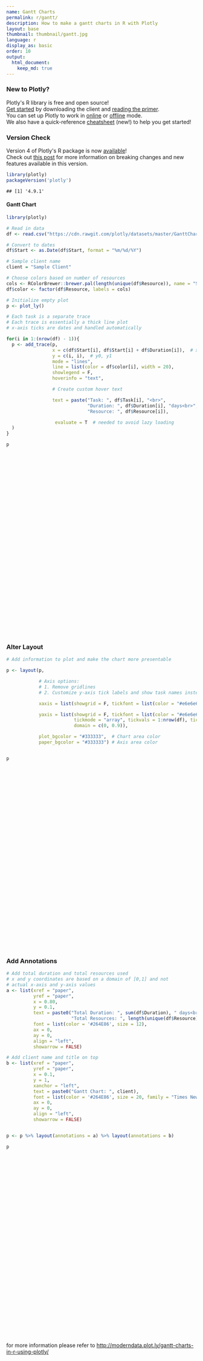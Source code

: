 ```yaml
---
name: Gantt Charts
permalink: r/gantt/
description: How to make a gantt charts in R with Plotly
layout: base
thumbnail: thumbnail/gantt.jpg
language: r
display_as: basic
order: 10
output:
  html_document:
    keep_md: true
---
```




### New to Plotly?

Plotly's R library is free and open source!<br>
[Get started](https://plot.ly/r/getting-started/) by downloading the client and [reading the primer](https://plot.ly/r/getting-started/).<br>
You can set up Plotly to work in [online](https://plot.ly/r/getting-started/#hosting-graphs-in-your-online-plotly-account) or [offline](https://plot.ly/r/offline/) mode.<br>
We also have a quick-reference [cheatsheet](https://images.plot.ly/plotly-documentation/images/r_cheat_sheet.pdf) (new!) to help you get started!

### Version Check

Version 4 of Plotly's R package is now [available](https://plot.ly/r/getting-started/#installation)!<br>
Check out [this post](http://moderndata.plot.ly/upgrading-to-plotly-4-0-and-above/) for more information on breaking changes and new features available in this version.


```r
library(plotly)
packageVersion('plotly')
```

```
## [1] '4.9.1'
```

#### Gantt Chart


```r
library(plotly)

# Read in data
df <- read.csv("https://cdn.rawgit.com/plotly/datasets/master/GanttChart-updated.csv", stringsAsFactors = F)

# Convert to dates
df$Start <- as.Date(df$Start, format = "%m/%d/%Y")

# Sample client name
client = "Sample Client"

# Choose colors based on number of resources
cols <- RColorBrewer::brewer.pal(length(unique(df$Resource)), name = "Set3")
df$color <- factor(df$Resource, labels = cols)

# Initialize empty plot
p <- plot_ly()

# Each task is a separate trace
# Each trace is essentially a thick line plot
# x-axis ticks are dates and handled automatically

for(i in 1:(nrow(df) - 1)){
  p <- add_trace(p,
                 x = c(df$Start[i], df$Start[i] + df$Duration[i]),  # x0, x1
                 y = c(i, i),  # y0, y1
                 mode = "lines",
                 line = list(color = df$color[i], width = 20),
                 showlegend = F,
                 hoverinfo = "text",

                 # Create custom hover text

                 text = paste("Task: ", df$Task[i], "<br>",
                              "Duration: ", df$Duration[i], "days<br>",
                              "Resource: ", df$Resource[i]),

                  evaluate = T  # needed to avoid lazy loading
  )
}

p
```

<div id="htmlwidget-cda3fa699f324c9dd667" style="width:672px;height:480px;" class="plotly html-widget"></div>
<script type="application/json" data-for="htmlwidget-cda3fa699f324c9dd667">{"x":{"visdat":{"2251565fe63b":["function () ","plotlyVisDat"]},"cur_data":"2251565fe63b","attrs":{"2251565fe63b":{"alpha_stroke":1,"sizes":[10,100],"spans":[1,20],"x":["2016-01-01","2016-02-20"],"y":[1,1],"mode":"lines","line":{"color":"#8DD3C7","width":20},"showlegend":false,"hoverinfo":"text","text":"Task:  Task 1 <br> Duration:  50 days<br> Resource:  A","evaluate":true,"inherit":true},"2251565fe63b.1":{"alpha_stroke":1,"sizes":[10,100],"spans":[1,20],"x":["2016-02-20","2016-03-16"],"y":[2,2],"mode":"lines","line":{"color":"#FFFFB3","width":20},"showlegend":false,"hoverinfo":"text","text":"Task:  Task 2 <br> Duration:  25 days<br> Resource:  B","evaluate":true,"inherit":true},"2251565fe63b.2":{"alpha_stroke":1,"sizes":[10,100],"spans":[1,20],"x":["2016-01-01","2016-04-10"],"y":[3,3],"mode":"lines","line":{"color":"#BEBADA","width":20},"showlegend":false,"hoverinfo":"text","text":"Task:  Task 3 <br> Duration:  100 days<br> Resource:  C","evaluate":true,"inherit":true},"2251565fe63b.3":{"alpha_stroke":1,"sizes":[10,100],"spans":[1,20],"x":["2016-04-10","2016-06-09"],"y":[4,4],"mode":"lines","line":{"color":"#BEBADA","width":20},"showlegend":false,"hoverinfo":"text","text":"Task:  Task 4 <br> Duration:  60 days<br> Resource:  C","evaluate":true,"inherit":true},"2251565fe63b.4":{"alpha_stroke":1,"sizes":[10,100],"spans":[1,20],"x":["2016-06-09","2016-07-09"],"y":[5,5],"mode":"lines","line":{"color":"#BEBADA","width":20},"showlegend":false,"hoverinfo":"text","text":"Task:  Task 5 <br> Duration:  30 days<br> Resource:  C","evaluate":true,"inherit":true},"2251565fe63b.5":{"alpha_stroke":1,"sizes":[10,100],"spans":[1,20],"x":["2016-04-10","2016-09-07"],"y":[6,6],"mode":"lines","line":{"color":"#8DD3C7","width":20},"showlegend":false,"hoverinfo":"text","text":"Task:  Task 6 <br> Duration:  150 days<br> Resource:  A","evaluate":true,"inherit":true},"2251565fe63b.6":{"alpha_stroke":1,"sizes":[10,100],"spans":[1,20],"x":["2016-09-07","2016-11-26"],"y":[7,7],"mode":"lines","line":{"color":"#FFFFB3","width":20},"showlegend":false,"hoverinfo":"text","text":"Task:  Task 7 <br> Duration:  80 days<br> Resource:  B","evaluate":true,"inherit":true}},"layout":{"margin":{"b":40,"l":60,"t":25,"r":10},"xaxis":{"domain":[0,1],"automargin":true,"title":[]},"yaxis":{"domain":[0,1],"automargin":true,"title":[]},"hovermode":"closest","showlegend":false},"source":"A","config":{"showSendToCloud":false},"data":[{"x":["2016-01-01","2016-02-20"],"y":[1,1],"mode":"lines","line":{"color":"#8DD3C7","width":20},"showlegend":false,"hoverinfo":["text","text"],"text":["Task:  Task 1 <br> Duration:  50 days<br> Resource:  A","Task:  Task 1 <br> Duration:  50 days<br> Resource:  A"],"evaluate":true,"type":"scatter","marker":{"color":"rgba(31,119,180,1)","line":{"color":"rgba(31,119,180,1)"}},"error_y":{"color":"rgba(31,119,180,1)"},"error_x":{"color":"rgba(31,119,180,1)"},"xaxis":"x","yaxis":"y","frame":null},{"x":["2016-02-20","2016-03-16"],"y":[2,2],"mode":"lines","line":{"color":"#FFFFB3","width":20},"showlegend":false,"hoverinfo":["text","text"],"text":["Task:  Task 2 <br> Duration:  25 days<br> Resource:  B","Task:  Task 2 <br> Duration:  25 days<br> Resource:  B"],"evaluate":true,"type":"scatter","marker":{"color":"rgba(255,127,14,1)","line":{"color":"rgba(255,127,14,1)"}},"error_y":{"color":"rgba(255,127,14,1)"},"error_x":{"color":"rgba(255,127,14,1)"},"xaxis":"x","yaxis":"y","frame":null},{"x":["2016-01-01","2016-04-10"],"y":[3,3],"mode":"lines","line":{"color":"#BEBADA","width":20},"showlegend":false,"hoverinfo":["text","text"],"text":["Task:  Task 3 <br> Duration:  100 days<br> Resource:  C","Task:  Task 3 <br> Duration:  100 days<br> Resource:  C"],"evaluate":true,"type":"scatter","marker":{"color":"rgba(44,160,44,1)","line":{"color":"rgba(44,160,44,1)"}},"error_y":{"color":"rgba(44,160,44,1)"},"error_x":{"color":"rgba(44,160,44,1)"},"xaxis":"x","yaxis":"y","frame":null},{"x":["2016-04-10","2016-06-09"],"y":[4,4],"mode":"lines","line":{"color":"#BEBADA","width":20},"showlegend":false,"hoverinfo":["text","text"],"text":["Task:  Task 4 <br> Duration:  60 days<br> Resource:  C","Task:  Task 4 <br> Duration:  60 days<br> Resource:  C"],"evaluate":true,"type":"scatter","marker":{"color":"rgba(214,39,40,1)","line":{"color":"rgba(214,39,40,1)"}},"error_y":{"color":"rgba(214,39,40,1)"},"error_x":{"color":"rgba(214,39,40,1)"},"xaxis":"x","yaxis":"y","frame":null},{"x":["2016-06-09","2016-07-09"],"y":[5,5],"mode":"lines","line":{"color":"#BEBADA","width":20},"showlegend":false,"hoverinfo":["text","text"],"text":["Task:  Task 5 <br> Duration:  30 days<br> Resource:  C","Task:  Task 5 <br> Duration:  30 days<br> Resource:  C"],"evaluate":true,"type":"scatter","marker":{"color":"rgba(148,103,189,1)","line":{"color":"rgba(148,103,189,1)"}},"error_y":{"color":"rgba(148,103,189,1)"},"error_x":{"color":"rgba(148,103,189,1)"},"xaxis":"x","yaxis":"y","frame":null},{"x":["2016-04-10","2016-09-07"],"y":[6,6],"mode":"lines","line":{"color":"#8DD3C7","width":20},"showlegend":false,"hoverinfo":["text","text"],"text":["Task:  Task 6 <br> Duration:  150 days<br> Resource:  A","Task:  Task 6 <br> Duration:  150 days<br> Resource:  A"],"evaluate":true,"type":"scatter","marker":{"color":"rgba(140,86,75,1)","line":{"color":"rgba(140,86,75,1)"}},"error_y":{"color":"rgba(140,86,75,1)"},"error_x":{"color":"rgba(140,86,75,1)"},"xaxis":"x","yaxis":"y","frame":null},{"x":["2016-09-07","2016-11-26"],"y":[7,7],"mode":"lines","line":{"color":"#FFFFB3","width":20},"showlegend":false,"hoverinfo":["text","text"],"text":["Task:  Task 7 <br> Duration:  80 days<br> Resource:  B","Task:  Task 7 <br> Duration:  80 days<br> Resource:  B"],"evaluate":true,"type":"scatter","marker":{"color":"rgba(227,119,194,1)","line":{"color":"rgba(227,119,194,1)"}},"error_y":{"color":"rgba(227,119,194,1)"},"error_x":{"color":"rgba(227,119,194,1)"},"xaxis":"x","yaxis":"y","frame":null}],"highlight":{"on":"plotly_click","persistent":false,"dynamic":false,"selectize":false,"opacityDim":0.2,"selected":{"opacity":1},"debounce":0},"shinyEvents":["plotly_hover","plotly_click","plotly_selected","plotly_relayout","plotly_brushed","plotly_brushing","plotly_clickannotation","plotly_doubleclick","plotly_deselect","plotly_afterplot","plotly_sunburstclick"],"base_url":"https://plot.ly"},"evals":[],"jsHooks":[]}</script>

### Alter Layout


```r
# Add information to plot and make the chart more presentable

p <- layout(p,

            # Axis options:
            # 1. Remove gridlines
            # 2. Customize y-axis tick labels and show task names instead of numbers

            xaxis = list(showgrid = F, tickfont = list(color = "#e6e6e6")),

            yaxis = list(showgrid = F, tickfont = list(color = "#e6e6e6"),
                         tickmode = "array", tickvals = 1:nrow(df), ticktext = unique(df$Task),
                         domain = c(0, 0.9)),

            plot_bgcolor = "#333333",  # Chart area color
            paper_bgcolor = "#333333") # Axis area color


p
```

<div id="htmlwidget-125338301904ae467b78" style="width:672px;height:480px;" class="plotly html-widget"></div>
<script type="application/json" data-for="htmlwidget-125338301904ae467b78">{"x":{"visdat":{"2251565fe63b":["function () ","plotlyVisDat"]},"cur_data":"2251565fe63b","attrs":{"2251565fe63b":{"alpha_stroke":1,"sizes":[10,100],"spans":[1,20],"x":["2016-01-01","2016-02-20"],"y":[1,1],"mode":"lines","line":{"color":"#8DD3C7","width":20},"showlegend":false,"hoverinfo":"text","text":"Task:  Task 1 <br> Duration:  50 days<br> Resource:  A","evaluate":true,"inherit":true},"2251565fe63b.1":{"alpha_stroke":1,"sizes":[10,100],"spans":[1,20],"x":["2016-02-20","2016-03-16"],"y":[2,2],"mode":"lines","line":{"color":"#FFFFB3","width":20},"showlegend":false,"hoverinfo":"text","text":"Task:  Task 2 <br> Duration:  25 days<br> Resource:  B","evaluate":true,"inherit":true},"2251565fe63b.2":{"alpha_stroke":1,"sizes":[10,100],"spans":[1,20],"x":["2016-01-01","2016-04-10"],"y":[3,3],"mode":"lines","line":{"color":"#BEBADA","width":20},"showlegend":false,"hoverinfo":"text","text":"Task:  Task 3 <br> Duration:  100 days<br> Resource:  C","evaluate":true,"inherit":true},"2251565fe63b.3":{"alpha_stroke":1,"sizes":[10,100],"spans":[1,20],"x":["2016-04-10","2016-06-09"],"y":[4,4],"mode":"lines","line":{"color":"#BEBADA","width":20},"showlegend":false,"hoverinfo":"text","text":"Task:  Task 4 <br> Duration:  60 days<br> Resource:  C","evaluate":true,"inherit":true},"2251565fe63b.4":{"alpha_stroke":1,"sizes":[10,100],"spans":[1,20],"x":["2016-06-09","2016-07-09"],"y":[5,5],"mode":"lines","line":{"color":"#BEBADA","width":20},"showlegend":false,"hoverinfo":"text","text":"Task:  Task 5 <br> Duration:  30 days<br> Resource:  C","evaluate":true,"inherit":true},"2251565fe63b.5":{"alpha_stroke":1,"sizes":[10,100],"spans":[1,20],"x":["2016-04-10","2016-09-07"],"y":[6,6],"mode":"lines","line":{"color":"#8DD3C7","width":20},"showlegend":false,"hoverinfo":"text","text":"Task:  Task 6 <br> Duration:  150 days<br> Resource:  A","evaluate":true,"inherit":true},"2251565fe63b.6":{"alpha_stroke":1,"sizes":[10,100],"spans":[1,20],"x":["2016-09-07","2016-11-26"],"y":[7,7],"mode":"lines","line":{"color":"#FFFFB3","width":20},"showlegend":false,"hoverinfo":"text","text":"Task:  Task 7 <br> Duration:  80 days<br> Resource:  B","evaluate":true,"inherit":true}},"layout":{"margin":{"b":40,"l":60,"t":25,"r":10},"xaxis":{"domain":[0,1],"automargin":true,"showgrid":false,"tickfont":{"color":"#e6e6e6"},"title":[]},"yaxis":{"domain":[0,0.9],"automargin":true,"showgrid":false,"tickfont":{"color":"#e6e6e6"},"tickmode":"array","tickvals":[1,2,3,4,5,6,7,8],"ticktext":["Task 1","Task 2","Task 3","Task 4","Task 5","Task 6","Task 7","Task 8"],"title":[]},"plot_bgcolor":"#333333","paper_bgcolor":"#333333","hovermode":"closest","showlegend":false},"source":"A","config":{"showSendToCloud":false},"data":[{"x":["2016-01-01","2016-02-20"],"y":[1,1],"mode":"lines","line":{"color":"#8DD3C7","width":20},"showlegend":false,"hoverinfo":["text","text"],"text":["Task:  Task 1 <br> Duration:  50 days<br> Resource:  A","Task:  Task 1 <br> Duration:  50 days<br> Resource:  A"],"evaluate":true,"type":"scatter","marker":{"color":"rgba(31,119,180,1)","line":{"color":"rgba(31,119,180,1)"}},"error_y":{"color":"rgba(31,119,180,1)"},"error_x":{"color":"rgba(31,119,180,1)"},"xaxis":"x","yaxis":"y","frame":null},{"x":["2016-02-20","2016-03-16"],"y":[2,2],"mode":"lines","line":{"color":"#FFFFB3","width":20},"showlegend":false,"hoverinfo":["text","text"],"text":["Task:  Task 2 <br> Duration:  25 days<br> Resource:  B","Task:  Task 2 <br> Duration:  25 days<br> Resource:  B"],"evaluate":true,"type":"scatter","marker":{"color":"rgba(255,127,14,1)","line":{"color":"rgba(255,127,14,1)"}},"error_y":{"color":"rgba(255,127,14,1)"},"error_x":{"color":"rgba(255,127,14,1)"},"xaxis":"x","yaxis":"y","frame":null},{"x":["2016-01-01","2016-04-10"],"y":[3,3],"mode":"lines","line":{"color":"#BEBADA","width":20},"showlegend":false,"hoverinfo":["text","text"],"text":["Task:  Task 3 <br> Duration:  100 days<br> Resource:  C","Task:  Task 3 <br> Duration:  100 days<br> Resource:  C"],"evaluate":true,"type":"scatter","marker":{"color":"rgba(44,160,44,1)","line":{"color":"rgba(44,160,44,1)"}},"error_y":{"color":"rgba(44,160,44,1)"},"error_x":{"color":"rgba(44,160,44,1)"},"xaxis":"x","yaxis":"y","frame":null},{"x":["2016-04-10","2016-06-09"],"y":[4,4],"mode":"lines","line":{"color":"#BEBADA","width":20},"showlegend":false,"hoverinfo":["text","text"],"text":["Task:  Task 4 <br> Duration:  60 days<br> Resource:  C","Task:  Task 4 <br> Duration:  60 days<br> Resource:  C"],"evaluate":true,"type":"scatter","marker":{"color":"rgba(214,39,40,1)","line":{"color":"rgba(214,39,40,1)"}},"error_y":{"color":"rgba(214,39,40,1)"},"error_x":{"color":"rgba(214,39,40,1)"},"xaxis":"x","yaxis":"y","frame":null},{"x":["2016-06-09","2016-07-09"],"y":[5,5],"mode":"lines","line":{"color":"#BEBADA","width":20},"showlegend":false,"hoverinfo":["text","text"],"text":["Task:  Task 5 <br> Duration:  30 days<br> Resource:  C","Task:  Task 5 <br> Duration:  30 days<br> Resource:  C"],"evaluate":true,"type":"scatter","marker":{"color":"rgba(148,103,189,1)","line":{"color":"rgba(148,103,189,1)"}},"error_y":{"color":"rgba(148,103,189,1)"},"error_x":{"color":"rgba(148,103,189,1)"},"xaxis":"x","yaxis":"y","frame":null},{"x":["2016-04-10","2016-09-07"],"y":[6,6],"mode":"lines","line":{"color":"#8DD3C7","width":20},"showlegend":false,"hoverinfo":["text","text"],"text":["Task:  Task 6 <br> Duration:  150 days<br> Resource:  A","Task:  Task 6 <br> Duration:  150 days<br> Resource:  A"],"evaluate":true,"type":"scatter","marker":{"color":"rgba(140,86,75,1)","line":{"color":"rgba(140,86,75,1)"}},"error_y":{"color":"rgba(140,86,75,1)"},"error_x":{"color":"rgba(140,86,75,1)"},"xaxis":"x","yaxis":"y","frame":null},{"x":["2016-09-07","2016-11-26"],"y":[7,7],"mode":"lines","line":{"color":"#FFFFB3","width":20},"showlegend":false,"hoverinfo":["text","text"],"text":["Task:  Task 7 <br> Duration:  80 days<br> Resource:  B","Task:  Task 7 <br> Duration:  80 days<br> Resource:  B"],"evaluate":true,"type":"scatter","marker":{"color":"rgba(227,119,194,1)","line":{"color":"rgba(227,119,194,1)"}},"error_y":{"color":"rgba(227,119,194,1)"},"error_x":{"color":"rgba(227,119,194,1)"},"xaxis":"x","yaxis":"y","frame":null}],"highlight":{"on":"plotly_click","persistent":false,"dynamic":false,"selectize":false,"opacityDim":0.2,"selected":{"opacity":1},"debounce":0},"shinyEvents":["plotly_hover","plotly_click","plotly_selected","plotly_relayout","plotly_brushed","plotly_brushing","plotly_clickannotation","plotly_doubleclick","plotly_deselect","plotly_afterplot","plotly_sunburstclick"],"base_url":"https://plot.ly"},"evals":[],"jsHooks":[]}</script>

### Add Annotations


```r
# Add total duration and total resources used
# x and y coordinates are based on a domain of [0,1] and not
# actual x-axis and y-axis values
a <- list(xref = "paper",
          yref = "paper",
          x = 0.80,
          y = 0.1,
          text = paste0("Total Duration: ", sum(df$Duration), " days<br>",
                        "Total Resources: ", length(unique(df$Resource)), "<br>"),
          font = list(color = '#264E86', size = 12),
          ax = 0,
          ay = 0,
          align = "left",
          showarrow = FALSE)

# Add client name and title on top
b <- list(xref = "paper",
          yref = "paper",
          x = 0.1,
          y = 1,
          xanchor = "left",
          text = paste0("Gantt Chart: ", client),
          font = list(color = '#264E86', size = 20, family = "Times New Roman"),
          ax = 0,
          ay = 0,
          align = "left",
          showarrow = FALSE)


p <- p %>% layout(annotations = a) %>% layout(annotations = b)

p
```

<div id="htmlwidget-99a289731869ef7c45ff" style="width:672px;height:480px;" class="plotly html-widget"></div>
<script type="application/json" data-for="htmlwidget-99a289731869ef7c45ff">{"x":{"visdat":{"2251565fe63b":["function () ","plotlyVisDat"]},"cur_data":"2251565fe63b","attrs":{"2251565fe63b":{"alpha_stroke":1,"sizes":[10,100],"spans":[1,20],"x":["2016-01-01","2016-02-20"],"y":[1,1],"mode":"lines","line":{"color":"#8DD3C7","width":20},"showlegend":false,"hoverinfo":"text","text":"Task:  Task 1 <br> Duration:  50 days<br> Resource:  A","evaluate":true,"inherit":true},"2251565fe63b.1":{"alpha_stroke":1,"sizes":[10,100],"spans":[1,20],"x":["2016-02-20","2016-03-16"],"y":[2,2],"mode":"lines","line":{"color":"#FFFFB3","width":20},"showlegend":false,"hoverinfo":"text","text":"Task:  Task 2 <br> Duration:  25 days<br> Resource:  B","evaluate":true,"inherit":true},"2251565fe63b.2":{"alpha_stroke":1,"sizes":[10,100],"spans":[1,20],"x":["2016-01-01","2016-04-10"],"y":[3,3],"mode":"lines","line":{"color":"#BEBADA","width":20},"showlegend":false,"hoverinfo":"text","text":"Task:  Task 3 <br> Duration:  100 days<br> Resource:  C","evaluate":true,"inherit":true},"2251565fe63b.3":{"alpha_stroke":1,"sizes":[10,100],"spans":[1,20],"x":["2016-04-10","2016-06-09"],"y":[4,4],"mode":"lines","line":{"color":"#BEBADA","width":20},"showlegend":false,"hoverinfo":"text","text":"Task:  Task 4 <br> Duration:  60 days<br> Resource:  C","evaluate":true,"inherit":true},"2251565fe63b.4":{"alpha_stroke":1,"sizes":[10,100],"spans":[1,20],"x":["2016-06-09","2016-07-09"],"y":[5,5],"mode":"lines","line":{"color":"#BEBADA","width":20},"showlegend":false,"hoverinfo":"text","text":"Task:  Task 5 <br> Duration:  30 days<br> Resource:  C","evaluate":true,"inherit":true},"2251565fe63b.5":{"alpha_stroke":1,"sizes":[10,100],"spans":[1,20],"x":["2016-04-10","2016-09-07"],"y":[6,6],"mode":"lines","line":{"color":"#8DD3C7","width":20},"showlegend":false,"hoverinfo":"text","text":"Task:  Task 6 <br> Duration:  150 days<br> Resource:  A","evaluate":true,"inherit":true},"2251565fe63b.6":{"alpha_stroke":1,"sizes":[10,100],"spans":[1,20],"x":["2016-09-07","2016-11-26"],"y":[7,7],"mode":"lines","line":{"color":"#FFFFB3","width":20},"showlegend":false,"hoverinfo":"text","text":"Task:  Task 7 <br> Duration:  80 days<br> Resource:  B","evaluate":true,"inherit":true}},"layout":{"margin":{"b":40,"l":60,"t":25,"r":10},"xaxis":{"domain":[0,1],"automargin":true,"showgrid":false,"tickfont":{"color":"#e6e6e6"},"title":[]},"yaxis":{"domain":[0,0.9],"automargin":true,"showgrid":false,"tickfont":{"color":"#e6e6e6"},"tickmode":"array","tickvals":[1,2,3,4,5,6,7,8],"ticktext":["Task 1","Task 2","Task 3","Task 4","Task 5","Task 6","Task 7","Task 8"],"title":[]},"plot_bgcolor":"#333333","paper_bgcolor":"#333333","annotations":[{"xref":"paper","yref":"paper","x":0.8,"y":0.1,"text":"Total Duration: 505 days<br>Total Resources: 3<br>","font":{"color":"#264E86","size":12},"ax":0,"ay":0,"align":"left","showarrow":false},{"xref":"paper","yref":"paper","x":0.8,"y":0.1,"text":"Total Duration: 505 days<br>Total Resources: 3<br>","font":{"color":"#264E86","size":12},"ax":0,"ay":0,"align":"left","showarrow":false},{"xref":"paper","yref":"paper","x":0.1,"y":1,"xanchor":"left","text":"Gantt Chart: Sample Client","font":{"color":"#264E86","size":20,"family":"Times New Roman"},"ax":0,"ay":0,"align":"left","showarrow":false},{"xref":"paper","yref":"paper","x":0.1,"y":1,"xanchor":"left","text":"Gantt Chart: Sample Client","font":{"color":"#264E86","size":20,"family":"Times New Roman"},"ax":0,"ay":0,"align":"left","showarrow":false},{"xref":"paper","yref":"paper","x":0.1,"y":1,"xanchor":"left","text":"Gantt Chart: Sample Client","font":{"color":"#264E86","size":20,"family":"Times New Roman"},"ax":0,"ay":0,"align":"left","showarrow":false}],"hovermode":"closest","showlegend":false},"source":"A","config":{"showSendToCloud":false},"data":[{"x":["2016-01-01","2016-02-20"],"y":[1,1],"mode":"lines","line":{"color":"#8DD3C7","width":20},"showlegend":false,"hoverinfo":["text","text"],"text":["Task:  Task 1 <br> Duration:  50 days<br> Resource:  A","Task:  Task 1 <br> Duration:  50 days<br> Resource:  A"],"evaluate":true,"type":"scatter","marker":{"color":"rgba(31,119,180,1)","line":{"color":"rgba(31,119,180,1)"}},"error_y":{"color":"rgba(31,119,180,1)"},"error_x":{"color":"rgba(31,119,180,1)"},"xaxis":"x","yaxis":"y","frame":null},{"x":["2016-02-20","2016-03-16"],"y":[2,2],"mode":"lines","line":{"color":"#FFFFB3","width":20},"showlegend":false,"hoverinfo":["text","text"],"text":["Task:  Task 2 <br> Duration:  25 days<br> Resource:  B","Task:  Task 2 <br> Duration:  25 days<br> Resource:  B"],"evaluate":true,"type":"scatter","marker":{"color":"rgba(255,127,14,1)","line":{"color":"rgba(255,127,14,1)"}},"error_y":{"color":"rgba(255,127,14,1)"},"error_x":{"color":"rgba(255,127,14,1)"},"xaxis":"x","yaxis":"y","frame":null},{"x":["2016-01-01","2016-04-10"],"y":[3,3],"mode":"lines","line":{"color":"#BEBADA","width":20},"showlegend":false,"hoverinfo":["text","text"],"text":["Task:  Task 3 <br> Duration:  100 days<br> Resource:  C","Task:  Task 3 <br> Duration:  100 days<br> Resource:  C"],"evaluate":true,"type":"scatter","marker":{"color":"rgba(44,160,44,1)","line":{"color":"rgba(44,160,44,1)"}},"error_y":{"color":"rgba(44,160,44,1)"},"error_x":{"color":"rgba(44,160,44,1)"},"xaxis":"x","yaxis":"y","frame":null},{"x":["2016-04-10","2016-06-09"],"y":[4,4],"mode":"lines","line":{"color":"#BEBADA","width":20},"showlegend":false,"hoverinfo":["text","text"],"text":["Task:  Task 4 <br> Duration:  60 days<br> Resource:  C","Task:  Task 4 <br> Duration:  60 days<br> Resource:  C"],"evaluate":true,"type":"scatter","marker":{"color":"rgba(214,39,40,1)","line":{"color":"rgba(214,39,40,1)"}},"error_y":{"color":"rgba(214,39,40,1)"},"error_x":{"color":"rgba(214,39,40,1)"},"xaxis":"x","yaxis":"y","frame":null},{"x":["2016-06-09","2016-07-09"],"y":[5,5],"mode":"lines","line":{"color":"#BEBADA","width":20},"showlegend":false,"hoverinfo":["text","text"],"text":["Task:  Task 5 <br> Duration:  30 days<br> Resource:  C","Task:  Task 5 <br> Duration:  30 days<br> Resource:  C"],"evaluate":true,"type":"scatter","marker":{"color":"rgba(148,103,189,1)","line":{"color":"rgba(148,103,189,1)"}},"error_y":{"color":"rgba(148,103,189,1)"},"error_x":{"color":"rgba(148,103,189,1)"},"xaxis":"x","yaxis":"y","frame":null},{"x":["2016-04-10","2016-09-07"],"y":[6,6],"mode":"lines","line":{"color":"#8DD3C7","width":20},"showlegend":false,"hoverinfo":["text","text"],"text":["Task:  Task 6 <br> Duration:  150 days<br> Resource:  A","Task:  Task 6 <br> Duration:  150 days<br> Resource:  A"],"evaluate":true,"type":"scatter","marker":{"color":"rgba(140,86,75,1)","line":{"color":"rgba(140,86,75,1)"}},"error_y":{"color":"rgba(140,86,75,1)"},"error_x":{"color":"rgba(140,86,75,1)"},"xaxis":"x","yaxis":"y","frame":null},{"x":["2016-09-07","2016-11-26"],"y":[7,7],"mode":"lines","line":{"color":"#FFFFB3","width":20},"showlegend":false,"hoverinfo":["text","text"],"text":["Task:  Task 7 <br> Duration:  80 days<br> Resource:  B","Task:  Task 7 <br> Duration:  80 days<br> Resource:  B"],"evaluate":true,"type":"scatter","marker":{"color":"rgba(227,119,194,1)","line":{"color":"rgba(227,119,194,1)"}},"error_y":{"color":"rgba(227,119,194,1)"},"error_x":{"color":"rgba(227,119,194,1)"},"xaxis":"x","yaxis":"y","frame":null}],"highlight":{"on":"plotly_click","persistent":false,"dynamic":false,"selectize":false,"opacityDim":0.2,"selected":{"opacity":1},"debounce":0},"shinyEvents":["plotly_hover","plotly_click","plotly_selected","plotly_relayout","plotly_brushed","plotly_brushing","plotly_clickannotation","plotly_doubleclick","plotly_deselect","plotly_afterplot","plotly_sunburstclick"],"base_url":"https://plot.ly"},"evals":[],"jsHooks":[]}</script>

for more information please refer to http://moderndata.plot.ly/gantt-charts-in-r-using-plotly/

